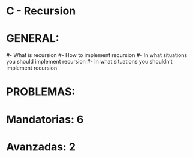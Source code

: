 #                                 C - Recursion
#
# GENERAL:
#- What is recursion
#- How to implement recursion
#- In what situations you should implement recursion
#- In what situations you shouldn’t implement recursion
#
# PROBLEMAS:
# Mandatorias: 6
# Avanzadas: 2

